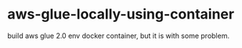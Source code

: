 # aws-glue-locally-using-container
build aws glue 2.0 env docker container, but it is with some problem. 
